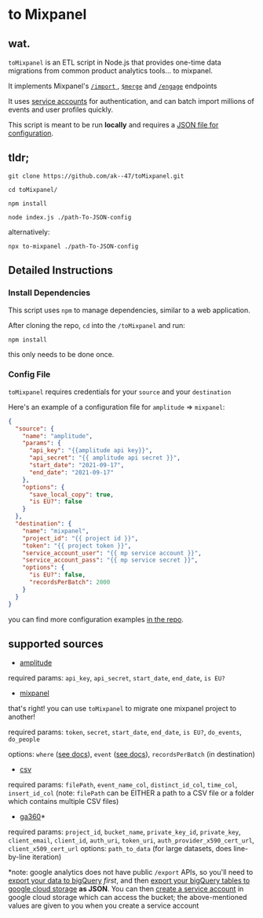 # to Mixpanel

## wat.

`toMixpanel` is an ETL script in Node.js that provides one-time data migrations from common product analytics tools... to mixpanel. 

It implements Mixpanel's [`/import` ](https://developer.mixpanel.com/reference/events#import-events), [`$merge`](https://developer.mixpanel.com/reference/identities#identity-merge) and [`/engage`](https://developer.mixpanel.com/reference/user-profiles) endpoints

It uses [service accounts](https://developer.mixpanel.com/reference/authentication#service-accounts) for authentication, and can batch import millions of events and user profiles quickly.

This script is meant to be run **locally** and requires a [JSON file for configuration](https://github.com/ak--47/toMixpanel/tree/main/examples). 




## tldr;
```
git clone https://github.com/ak--47/toMixpanel.git

cd toMixpanel/

npm install

node index.js ./path-To-JSON-config
```

alternatively:

```
npx to-mixpanel ./path-To-JSON-config
```

## Detailed Instructions

### Install Dependencies

This script uses `npm` to manage dependencies, similar to a web application. 

After cloning the repo, `cd` into the `/toMixpanel` and run:

```
npm install
```

this only needs to be done once.

### Config File

`toMixpanel` requires credentials for your `source` and your `destination`

Here's an example of a configuration file for `amplitude` => `mixpanel`:

```json
{
  "source": {
    "name": "amplitude",
    "params": {
      "api_key": "{{amplitude api key}}",
      "api_secret": "{{ amplitude api secret }}",
      "start_date": "2021-09-17",
      "end_date": "2021-09-17"
    },
    "options": {
      "save_local_copy": true,
      "is EU?": false
    }
  },
  "destination": {
    "name": "mixpanel",
    "project_id": "{{ project id }}",
    "token": "{{ project token }}",
    "service_account_user": "{{ mp service account }}",
    "service_account_pass": "{{ mp service secret }}",
    "options": {
      "is EU?": false,
	  "recordsPerBatch": 2000
    }
  }
}
```

you can find more configuration examples [in the repo](https://github.com/ak--47/toMixpanel/tree/main/examples).

## supported sources
- [amplitude](https://github.com/ak--47/toMixpanel/blob/main/examples/configExample-amplitude.json)

required params: `api_key`, `api_secret`, `start_date`, `end_date`, `is EU?`


- [mixpanel](https://github.com/ak--47/toMixpanel/blob/main/examples/configExample-mixpanel.json)

that's right! you can use `toMixpanel` to migrate one mixpanel project to another!

required params: `token`, `secret`, `start_date`, `end_date`, `is EU?`, `do_events`, `do_people`

options: `where` ([see docs](https://developer.mixpanel.com/reference/segmentation-expressions)), `event` ([see docs](https://developer.mixpanel.com/reference/raw-event-export)), `recordsPerBatch` (in destination)

- [csv](https://github.com/ak--47/toMixpanel/blob/main/examples/configExample-csv.json)

required params: `filePath`, `event_name_col`, `distinct_id_col`, `time_col`, `insert_id_col`
(note: `filePath` can be EITHER a path to a CSV file or a folder which contains multiple CSV files)

- [ga360](https://github.com/ak--47/toMixpanel/blob/main/examples/configExample-ga360.json)\*

required params: `project_id`, `bucket_name`, `private_key_id`, `private_key`, `client_email`, `client_id`, `auth_uri`, `token_uri`, `auth_provider_x590_cert_url`, `client_x509_cert_url` 
options: `path_to_data` (for large datasets, does line-by-line iteration)


\*note: google analytics does not have public `/export` APIs, so you'll need to [export your data to bigQuery](https://support.google.com/analytics/answer/3437618?hl=en) *first*, and then [export your bigQuery tables to google cloud storage](https://support.google.com/analytics/answer/3416092?hl=en#zippy=,in-this-article) **as JSON**. You can then [create a service account](https://cloud.google.com/iam/docs/creating-managing-service-accounts#creating) in google cloud storage which can access the bucket; the above-mentioned values are given to you when you create a service account